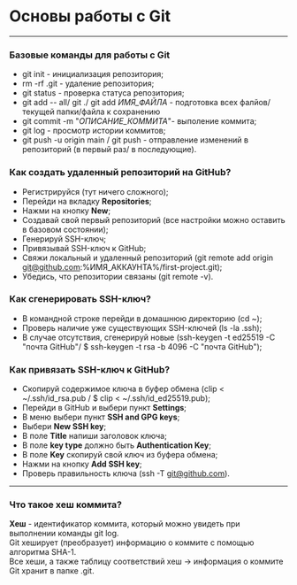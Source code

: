 # Основы работы с Git
---
### Базовые команды для работы с Git

* git init - инициализация репозитория;
* rm -rf .git - удаление репозитория;
* git status - проверка статуса репозитория;
* git add -- all/ git ./ git add *ИМЯ_ФАЙЛА* - подготовка всех фалйов/текущей папки/файла к сохранению
* git commit -m "*ОПИСАНИЕ_КОММИТА*"- выполение коммита;
* git log - просмотр истории коммитов;
* git push -u origin main / git push - отправление изменений в репозиторий (в первый раз/ в последующие).


### Как создать удаленный репозиторий на GitHub? 

* Регистрируйся (тут ничего сложного);
* Перейди на вкладку **Repositories**;
* Нажми на кнопку **New**;
* Создавай свой первый репозиторий (все настройки можно оставить в базовом состоянии);
* Генерируй SSH-ключ;
* Привязывай SSH-ключ к GitHub;
* Свяжи локальный и удаленный репозиторий (git remote add origin git@github.com:%ИМЯ_АККАУНТА%/first-project.git);
* Убедись, что репозитории связаны (git remote -v).

### Как сгенерировать SSH-ключ? 

* В командной строке перейди в домашнюю директорию (cd ~);
* Проверь наличие уже существующих SSH-ключей (ls -la .ssh);
* В случае отсутствия, сгенерируй новые (ssh-keygen -t ed25519 -C "почта GitHub"/ $ ssh-keygen -t rsa -b 4096 -C "почта GitHub");


### Как привязать SSH-ключ к GitHub?

* Скопируй содержимое ключа в буфер обмена (clip < ~/.ssh/id_rsa.pub  /  $ clip < ~/.ssh/id_ed25519.pub);
* Перейди в GitHub и выбери пункт **Settings**;
* В меню выбери пункт **SSH and GPG keys**;
* Выбери **New SSH key**;
* В поле **Title** напиши заголовок ключа;
* В поле **key type** должно быть **Authentication Key**;
* В поле **Key** скопируй свой ключ из буфера обмена;
* Нажми на кнопку **Add SSH key**;
* Проверь правильность ключа (ssh -T git@github.com).

---
### Что такое хеш коммита? 

**Хеш** - идентификатор коммита, который можно увидеть при выполнении команды git log.  
Git хеширует (преобразует) информацию о коммите с помощью алгоритма SHA-1.  
Все хеши, а также таблицу соответствий хеш → информация о коммите Git хранит в папке .git.



  